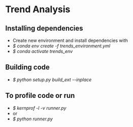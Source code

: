 
# Trend Analysis


## Installing dependencies
- Create new environment and install dependencies with
- *\$ conda env create -f trends_environment.yml*
- *\$ conda activate trends_env*

## Building code
- *\$ python setup.py build_ext --inplace*

## To profile code or run
- *\$ kernprof -l -v runner.py*
- or
- *\$ python runner.py*
